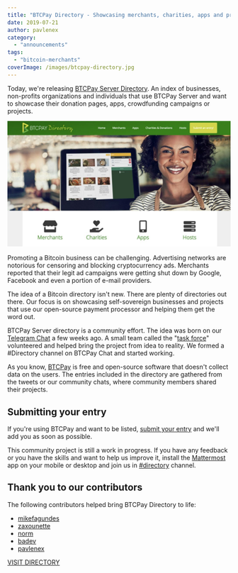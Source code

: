 ```yaml
---
title: "BTCPay Directory - Showcasing merchants, charities, apps and projects using BTCPay Server"
date: 2019-07-21
author: pavlenex
category:
  - "announcements"
tags:
  - "bitcoin-merchants"
coverImage: /images/btcpay-directory.jpg
---
```


Today, we're releasing [BTCPay Server Directory](https://directory.btcpayserver.org/). An index of businesses, non-profits organizations and individuals that use BTCPay Server and want to showcase their donation pages, apps, crowdfunding campaigns or projects.

![BTCPay Server Directory](/images/btcpay-directory-1024x576.jpg)

Promoting a Bitcoin business can be challenging. Advertising networks are notorious for censoring and blocking cryptocurrency ads. Merchants reported that their legit ad campaigns were getting shut down by Google, Facebook and even a portion of e-mail providers.

The idea of a Bitcoin directory isn't new. There are plenty of directories out there. Our focus is on showcasing self-sovereign businesses and projects that use our open-source payment processor and helping them get the word out.

BTCPay Server directory is a community effort. The idea was born on our [Telegram Chat](https://t.me/btcpayserver) a few weeks ago. A small team called the "[task force](https://twitter.com/pavlenex/status/1145998464221945858)" volunteered and helped bring the project from idea to reality. We formed a #Directory channel on BTCPay Chat and started working.

As you know, [BTCPay](https://btcpayserver.org/) is free and open-source software that doesn't collect data on the users. The entries included in the directory are gathered from the tweets or our community chats, where community members shared their projects.

## Submitting your entry

If you're using BTCPay and want to be listed, [submit your entry](https://directory.btcpayserver.org/submit/) and we'll add you as soon as possible.

This community project is still a work in progress. If you have any feedback or you have the skills and want to help us improve it, install the [Mattermost](https://mattermost.com/download/) app on your mobile or desktop and join us in [#directory](https://chat.btcpayserver.org/btcpayserver/channels/directory) channel.

## Thank you to our contributors

The following contributors helped bring BTCPay Directory to life:

- [mikefagundes](https://twitter.com/mikefagundes)
- [zaxounette](https://twitter.com/Zaxounette/)
- [norm](https://twitter.com/lightninginabox)
- [badev](https://twitter.com/bitcoinaudio)
- [pavlenex](https://twitter.com/pavlenex)

[VISIT DIRECTORY](https://directory.btcpayserver.org/)
